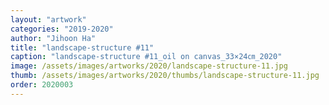 ```yaml
---
layout: "artwork"
categories: "2019-2020"
author: "Jihoon Ha"
title: "landscape-structure #11"
caption: "landscape-structure #11_oil on canvas_33×24㎝_2020"
image: /assets/images/artworks/2020/landscape-structure-11.jpg
thumb: /assets/images/artworks/2020/thumbs/landscape-structure-11.jpg
order: 2020003
---
```


